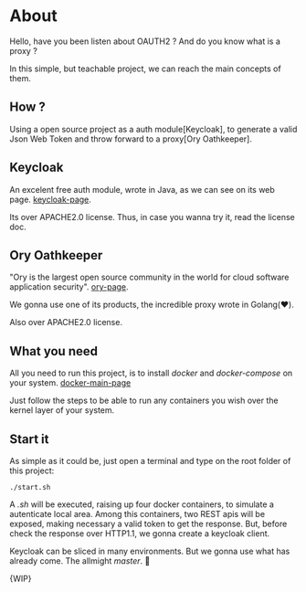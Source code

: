 # About

Hello, have you been listen about OAUTH2 ? And do you know what is a proxy ?

In this simple, but teachable project, we can reach the main concepts of them. 

## How ?

Using a open source project as a auth module[Keycloak], to generate a valid Json Web Token and throw forward to a proxy[Ory Oathkeeper].


## Keycloak 

An excelent free auth module, wrote in Java, as we can see on its web page. [keycloak-page](https://www.keycloak.org/). 

Its over APACHE2.0 license. Thus, in case you wanna try it, read the license doc.

## Ory Oathkeeper

"Ory is the largest open source community in the world for cloud software application security". [ory-page](https://www.ory.sh/docs/welcome). 

We gonna use one of its products, the incredible proxy wrote in Golang(:heart:).

Also over APACHE2.0 license.

## What you need

All you need to run this project, is to install _docker_ and _docker-compose_ on your system. [docker-main-page](https://docs.docker.com/engine/install/ubuntu/)

Just follow the steps to be able to run any containers you wish over the kernel layer of your system.

## Start it

As simple as it could be, just open a terminal and type on the root folder of this project:

    ./start.sh

A *.sh* will be executed, raising up four docker containers, to simulate a autenticate local area. Among this containers, two REST apis will be exposed, making necessary a valid token to get the response. But, before check the response over HTTP1.1, we gonna create a keycloak client.

Keycloak can be sliced in many environments. But we gonna use what has already come. The allmight _master_. :volcano:


{WIP}